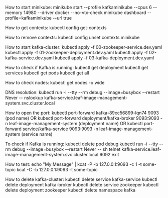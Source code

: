 How to start minikube:
minikube start --profile kafkaminikube --cpus 6 --memory 14980 --driver docker --no-vtx-check
minikube dashboard --profile=kafkaminikube --url true

How to get contexts:
kubectl config get-contexts

How to remove contexts:
kubectl config unset contexts.minikube

How to start kafka-cluster:
kubectl apply -f 00-zookeeper-service.dev.yaml
kubectl apply -f 01-zookeeper-deployment.dev.yaml
kubectl apply -f 02-kafka-service.dev.yaml
kubectl apply -f 03-kafka-deployment.dev.yaml

How to check if Kafka is running:
kubectl get deployment
kubectl get services
kubectl get pods
kubectl get all

How to check nodes:
kubectl get nodes -o wide

DNS resolution:
kubectl run -i --tty --rm debug --image=busybox --restart Never -- nslookup kafka-service.leaf-image-management-system.svc.cluster.local

How to open the port:
kubectl port-forward kafka-89cc56899-lqn74 9093 (pod name) OR
kubectl port-forward deployment/kafka-broker 9093:9093 -n leaf-image-management-system (deployment name) OR
kubectl port-forward service/kafka-service 9093:9093 -n leaf-image-management-system (service name)

To check if Kafka is running:
kubectl delete pod debug
kubectl run -i --tty --rm debug --image=busybox --restart Never -- sh
telnet kafka-service.leaf-image-management-system.svc.cluster.local 9092
exit

How to test:
echo "My Message" | kcat -P -b 127.0.0.1:9093 -c 1 -t some-topic
kcat -C -b 127.0.0.1:9093 -t some-topic

How to delete kafka-cluster:
kubectl delete service kafka-service
kubectl delete deployment kafka-broker
kubectl delete service zookeeper
kubectl delete deployment zookeeper
kubectl delete namespace kafka
